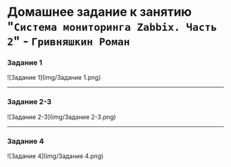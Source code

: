 # Домашнее задание к занятию "`Система мониторинга Zabbix. Часть 2`" - `Гривняшкин Роман`

### Задание 1

![Задание 1](img/Задание 1.png)


---

### Задание 2-3

![Задание 2-3](img/Задание 2-3.png)


---

### Задание 4

![Задание 4](img/Задание 4.png)
